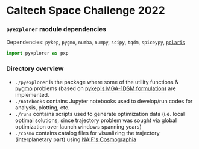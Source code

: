 # Caltech Space Challenge 2022

### `pyexplorer` module dependencies

Dependencies: `pykep`, `pygmo`, `numba`, `numpy`, `scipy`, `tqdm`, `spiceypy`, [`polaris`](https://github.com/Yuricst/polaris)

```python
import pyxplorer as pxp
```

### Directory overview

- `./pyexplorer` is the package where some of the utility functions & [pygmo](https://esa.github.io/pygmo2/) problems (based on [pykep's MGA-1DSM formulation](https://esa.github.io/pykep/documentation/trajopt.html#pykep.trajopt.mga_1dsm)) are implemented.
- `./notebooks` contains Jupyter notebooks used to develop/run codes for analysis, plotting, etc.
- `./runs` contains scripts used to generate optimization data (i.e. local optimal solutions, since trajectory problem was sought via global optimization over launch windows spanning years)
- `./cosmo` contains catalog files for visualizing the trajectory (interplanetary part) using [NAIF's Cosmographia](https://naif.jpl.nasa.gov/naif/cosmographia.html)
